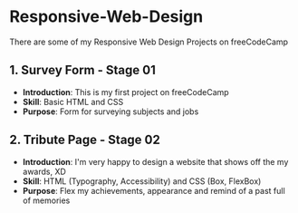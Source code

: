 # Responsive-Web-Design
There are some of my Responsive Web Design Projects on freeCodeCamp

## 1. Survey Form - Stage 01
- **Introduction**: This is my first project on freeCodeCamp 
- **Skill**: Basic HTML and CSS
- **Purpose**: Form for surveying subjects and jobs

## 2. Tribute Page - Stage 02
- **Introduction**: I'm very happy to design a website that shows off the my awards, XD
- **Skill**: HTML (Typography, Accessibility) and CSS (Box, FlexBox)
- **Purpose**: Flex my achievements, appearance and remind of a past full of memories